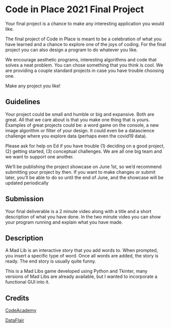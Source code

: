 # Code in Place 2021 Final Project

Your final project is a chance to make any interesting application you would like.

The final project of Code in Place is meant to be a celebration of what you have learned and a chance to explore one of the joys of coding. For the final project you can also design a program to do whatever you like.

We encourage aesthetic programs, interesting algorithms and code that solves a neat problem. You can chose something that you think is cool. We are providing a couple standard projects in case you have trouble choosing one.

Make any project you like!

## Guidelines

Your project could be small and humble or big and expansive. Both are great. All that we care about is that you make one thing that is yours. Examples of great projects could be: a word game on the console, a new image algorithm or filter of your design. It could even be a datascience challenge where you explore data (perhaps even the covid19 data).

Please ask for help on Ed if you have trouble (1) deciding on a good project, (2) getting started, (3) conceptual challenges. We are all one big team and we want to support one another.

We’ll be publishing the project showcase on June 1st, so we’d recommend submitting your project by then. If you want to make changes or submit later, you’ll be able to do so until the end of June, and the showcase will be updated periodically

## Submission

Your final deliverable is a 2 minute video along with a title and a short description of what you have done. In the two minute video you can show your program running and explain what you have made.

## Description
A Mad Lib is an interactive story that you add words to. When prompted, you insert a specific type of word. Once all words are added, the story is ready. The end story is usually quite funny.

This is a Mad Libs game developed using Python and Tkinter, many versions of Mad Libs are already available, but I wanted to incorporate a functional GUI into it. 

## Credits
[CodeAcademy](https://gist.github.com/codecademydev/cde8a5f894d2e17577046ebdcdafa0d5)

[DataFlair](https://data-flair.training/blogs/python-mad-libs-generator-game/)